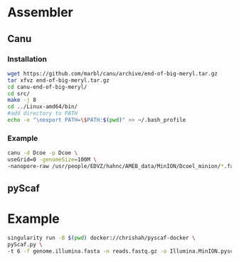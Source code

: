 # Assembler

## Canu

### Installation
```bash
wget https://github.com/marbl/canu/archive/end-of-big-meryl.tar.gz
tar xfvz end-of-big-meryl.tar.gz
cd canu-end-of-big-meryl/
cd src/
make -j 8
cd ../Linux-amd64/bin/
#add directory to PATH
echo -e "\nexport PATH=\$PATH:$(pwd)" >> ~/.bash_profile

```

### Example
```bash
canu -d Dcoe -p Dcoe \
useGrid=0 -genomeSize=100M \
-nanopore-raw /usr/people/EDVZ/hahnc/AMEB_data/MinION/Dcoel_minion/*.fastq.gz
```

## pyScaf

# Example
```bash
singularity run -B $(pwd) docker://chrishah/pyscaf-docker \
pyScaf.py \
-t 6 -f genome.illumina.fasta -n reads.fastq.gz -o Illumina.MinION.pyscaf
```
